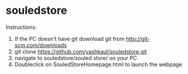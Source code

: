 # souledstore


Instructions:

1) If the PC doesn't have git download git from http://git-scm.com/downloads
2) git clone https://github.com/yashkaul/souledstore.git
3) navigate to souledstore/souled store/ on your PC
4) Doubleclick on SouledStoreHomepage.html to launch the webpage
